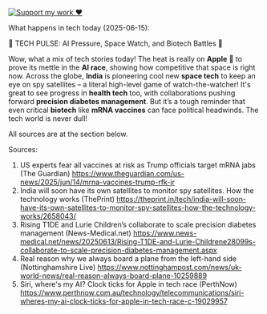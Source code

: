 [![Support my work ❤️](https://img.shields.io/badge/Support%20my%20work%20❤️-orange?style=for-the-badge&logo=patreon&logoColor=white)](https://www.patreon.com/c/orobocigano)

What happens in tech today (2025-06-15):

🚀 TECH PULSE: AI Pressure, Space Watch, and Biotech Battles 🔬

Wow, what a mix of tech stories today! The heat is really on **Apple** 🍎 to prove its mettle in the **AI race**, showing how competitive that space is right now. Across the globe, **India** is pioneering cool new **space tech** to keep an eye on spy satellites – a literal high-level game of watch-the-watcher! It's great to see progress in **health tech** too, with collaborations pushing forward **precision diabetes management**. But it’s a tough reminder that even critical **biotech** like **mRNA vaccines** can face political headwinds. The tech world is never dull!

All sources are at the section below.

Sources:
1. US experts fear all vaccines at risk as Trump officials target mRNA jabs (The Guardian)
   https://www.theguardian.com/us-news/2025/jun/14/mrna-vaccines-trump-rfk-jr
2. India will soon have its own satellites to monitor spy satellites. How the technology works (ThePrint)
   https://theprint.in/tech/india-will-soon-have-its-own-satellites-to-monitor-spy-satellites-how-the-technology-works/2658043/
3. Rising T1DE and Lurie Children’s collaborate to scale precision diabetes management (News-Medical.net)
   https://www.news-medical.net/news/20250613/Rising-T1DE-and-Lurie-Childrene28099s-collaborate-to-scale-precision-diabetes-management.aspx
4. Real reason why we always board a plane from the left-hand side (Nottinghamshire Live)
   https://www.nottinghampost.com/news/uk-world-news/real-reason-always-board-plane-10259889
5. Siri, where's my AI? Clock ticks for Apple in tech race (PerthNow)
   https://www.perthnow.com.au/technology/telecommunications/siri-wheres-my-ai-clock-ticks-for-apple-in-tech-race-c-19029957